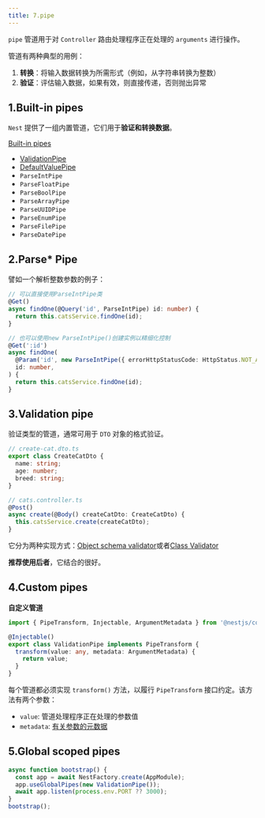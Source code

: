 ```yaml
---
title: 7.pipe
---
```


`pipe` 管道用于对 `Controller` 路由处理程序正在处理的 `arguments` 进行操作。

管道有两种典型的用例：

1. **转换**：将输入数据转换为所需形式（例如，从字符串转换为整数）
2. **验证**：评估输入数据，如果有效，则直接传递，否则抛出异常

## 1.Built-in pipes

`Nest` 提供了一组内置管道，它们用于**验证和转换数据**。

[Built-in pipes](https://docs.nestjs.com/pipes#built-in-pipes)

- [ValidationPipe](https://docs.nestjs.com/pipes#the-built-in-validationpipe)
- [DefaultValuePipe](https://docs.nestjs.com/pipes#providing-defaults)
- `ParseIntPipe`
- `ParseFloatPipe`
- `ParseBoolPipe`
- `ParseArrayPipe`
- `ParseUUIDPipe`
- `ParseEnumPipe`
- `ParseFilePipe`
- `ParseDatePipe`

## 2.Parse* Pipe

譬如一个解析整数参数的例子：

```ts
// 可以直接使用ParseIntPipe类
@Get()
async findOne(@Query('id', ParseIntPipe) id: number) {
  return this.catsService.findOne(id);
}
```

```ts
// 也可以使用new ParseIntPipe()创建实例以精细化控制
@Get(':id')
async findOne(
  @Param('id', new ParseIntPipe({ errorHttpStatusCode: HttpStatus.NOT_ACCEPTABLE }))
  id: number,
) {
  return this.catsService.findOne(id);
}
```

## 3.Validation pipe

验证类型的管道，通常可用于 `DTO` 对象的格式验证。

```ts
// create-cat.dto.ts
export class CreateCatDto {
  name: string;
  age: number;
  breed: string;
}

// cats.controller.ts
@Post()
async create(@Body() createCatDto: CreateCatDto) {
  this.catsService.create(createCatDto);
}
```

它分为两种实现方式：[Object schema validator](https://docs.nestjs.com/pipes#object-schema-validation)或者[Class Validator](https://docs.nestjs.com/pipes#class-validator)

**推荐使用后者**，它结合的很好。

## 4.Custom pipes

**自定义管道**

```ts
import { PipeTransform, Injectable, ArgumentMetadata } from '@nestjs/common';

@Injectable()
export class ValidationPipe implements PipeTransform {
  transform(value: any, metadata: ArgumentMetadata) {
    return value;
  }
}
```

每个管道都必须实现 `transform()` 方法，以履行 `PipeTransform` 接口约定。该方法有两个参数：

- `value`: 管道处理程序正在处理的参数值
- `metadata`: [有关参数的元数据](https://docs.nestjs.com/pipes#custom-pipes)

## 5.Global scoped pipes

```ts
async function bootstrap() {
  const app = await NestFactory.create(AppModule);
  app.useGlobalPipes(new ValidationPipe());
  await app.listen(process.env.PORT ?? 3000);
}
bootstrap();
```
